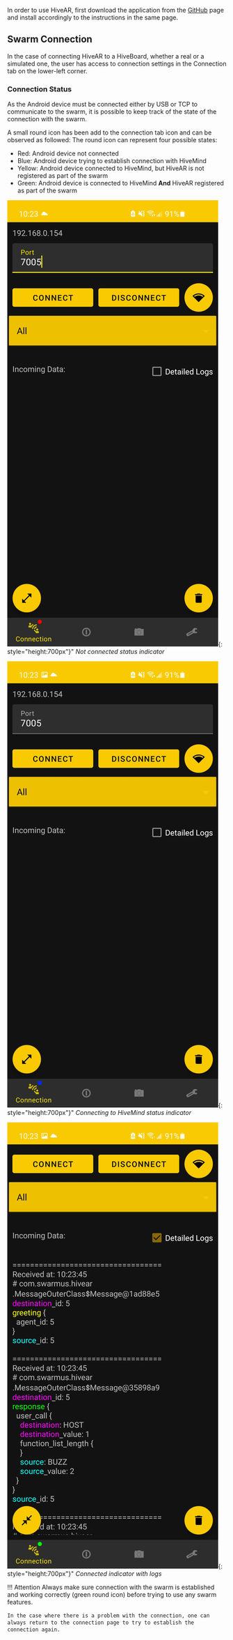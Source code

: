 In order to use HiveAR, first download the application from the [GitHub](https://github.com/SwarmUS/HiveAR) page and install accordingly to the instructions in the same page.

<!-- TODO ask if hiveboard<->android connection should be documented here instead of inside "configuring the Wi-Fi network" from networking section.-->


## Swarm Connection
In the case of connecting HiveAR to a HiveBoard, whether a real or a simulated one, the user has access to connection settings in the Connection tab on the lower-left corner.

### Connection Status
As the Android device must be connected either by USB or TCP to communicate to the swarm, it is possible to keep track of the state of the connection with the swarm.

A small round icon has been add to the connection tab icon and can be observed as followed:
The round icon can represent four possible states:

- Red: Android device not connected
- Blue: Android device trying to establish connection with HiveMind
- Yellow: Android device connected to HiveMind, but HiveAR is not registered as part of the swarm
- Green: Android device is connected to HiveMind **And** HiveAR registered as part of the swarm

![Connection not connected](img/connection_tab_not_connected.jpg){: style="height:700px"}"
*Not connected status indicator*

![Connection connecting](img/connection_tab_connecting.jpg){: style="height:700px"}"
*Connecting to HiveMind status indicator*

<!-- missing yellow state-->

![Connection connected](img/connection_tab_connected_logs.jpg){: style="height:700px"}"
*Connected indicator with logs*

!!! Attention
    Always make sure connection with the swarm is established and working correctly (green round icon) before trying to use any swarm features. 
    
    In the case where there is a problem with the connection, one can always return to the connection page to try to establish the connection again.
